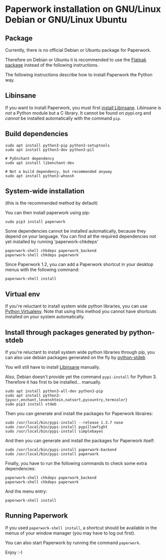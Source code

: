 # Paperwork installation on GNU/Linux Debian or GNU/Linux Ubuntu

## Package

Currently, there is no official Debian or Ubuntu package for Paperwork.

Therefore on Debian or Ubuntu it is recommended to use the
[Flatpak package](https://gitlab.gnome.org/World/OpenPaperwork/paperwork/blob/master/flatpak/README.markdown#readme)
instead of the following instructions.

The following instructions describe how to install Paperwork the Python way.


## Libinsane

If you want to install Paperwork, you must first
[install Libinsane](https://doc.openpaper.work/libinsane/latest/libinsane/install.html).
Libinsane is *not* a Python module but a C library. It cannot be found on
pypi.org and *cannot* be installed automatically with the command `pip`.


## Build dependencies

    sudo apt install python3-pip python3-setuptools
    sudo apt install python3-dev python3-pil

    # PyEnchant dependency
    sudo apt install libenchant-dev

    # Not a build dependency, but recommended anyway
    sudo apt install python3-whoosh


## System-wide installation

(this is the recommended method by default)

You can then install paperwork using pip:

    sudo pip3 install paperwork

Some dependencies cannot be installed automatically, because they depend on
your language. You can find all the required dependencies not yet installed by
running 'paperwork-chkdeps'

    paperwork-shell chkdeps paperwork_backend
    paperwork-shell chkdeps paperwork

Since Paperwork 1.2, you can add a Paperwork shortcut in your desktop menus
with the following command:

    paperwork-shell install


## Virtual env

If you're reluctant to install system wide python libraries, you can use
[Python Virtualenv](install.devel.markdown). Note that using this method
you cannot have shortcuts installed on your system automatically.


## Install through packages generated by python-stdeb

If you're reluctant to install system wide python libraries through pip,
you can also use debian packages generated on the fly by [python-stdeb](https://pypi.python.org/pypi/stdeb)

You will still have to install
[Libinsane](https://doc.openpaper.work/libinsane/latest/libinsane/quickstart.html)
manually.

Also, Debian doesn't provide yet the command `pypi-install` for Python 3.
Therefore it has first to be installed... manually.

    sudo apt install python3-all-dev python3-pip
    sudo apt install python3-{pyocr,enchant,levenshtein,natsort,pycountry,termcolor}
    sudo pip3 install stdeb

Then you can generate and install the packages for Paperwork libraires:

    sudo /usr/local/bin/pypi-install --release 1.3.7 nose
    sudo /usr/local/bin/pypi-install pypillowfight
    sudo /usr/local/bin/pypi-install simplebayes

And then you can generate and install the packages for Paperwork itself:

    sudo /usr/local/bin/pypi-install paperwork-backend
    sudo /usr/local/bin/pypi-install paperwork

Finally, you have to run the following commands to check some extra dependencies:

    paperwork-shell chkdeps paperwork_backend
    paperwork-shell chkdeps paperwork

And the menu entry:

    paperwork-shell install


## Running Paperwork

If you used `paperwork-shell install`, a shortcut should be available in the
menus of your window manager (you may have to log out first).

You can also start Paperwork by running the command `paperwork`.

Enjoy :-)
